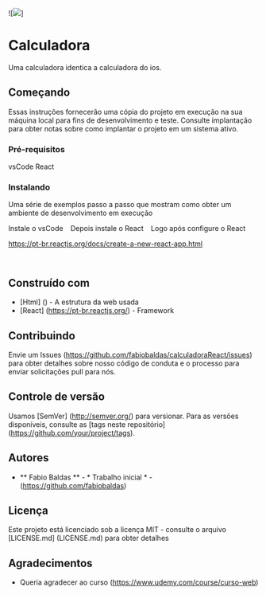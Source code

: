![<img src=””>]

# Calculadora

Uma calculadora identica a calculadora do ios.

## Começando

Essas instruções fornecerão uma cópia do projeto em execução na sua máquina local para fins de desenvolvimento e teste. Consulte implantação para obter notas sobre como implantar o projeto em um sistema ativo.

### Pré-requisitos

vsCode
React

### Instalando

Uma série de exemplos passo a passo que mostram como obter um ambiente de desenvolvimento em execução

Instale o vsCode
`` ``
Depois instale o React
`` ``
Logo após configure o React

https://pt-br.reactjs.org/docs/create-a-new-react-app.html

`` ``

## Construído com

* [Html] () - A estrutura da web usada
* [React] (https://pt-br.reactjs.org/) - Framework 

## Contribuindo

Envie um Issues (https://github.com/fabiobaldas/calculadoraReact/issues) para obter detalhes sobre nosso código de conduta e o processo para enviar solicitações pull para nós.

## Controle de versão

Usamos [SemVer] (http://semver.org/) para versionar. Para as versões disponíveis, consulte as [tags neste repositório] (https://github.com/your/project/tags).

## Autores

* ** Fabio Baldas ** - * Trabalho inicial * - (https://github.com/fabiobaldas)

## Licença

Este projeto está licenciado sob a licença MIT - consulte o arquivo [LICENSE.md] (LICENSE.md) para obter detalhes

## Agradecimentos

* Queria agradecer ao curso (https://www.udemy.com/course/curso-web)

